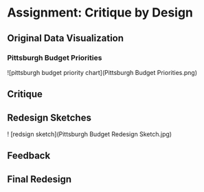 # Assignment: Critique by Design

## Original Data Visualization
### Pittsburgh Budget Priorities
![pittsburgh budget priority chart](Pittsburgh Budget Priorities.png)

## Critique

## Redesign Sketches
! [redsign sketch](Pittsburgh Budget Redesign Sketch.jpg)

## Feedback

## Final Redesign
